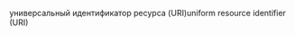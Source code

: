 <span data-ttu-id="224da-101">универсальный идентификатор ресурса (URI)</span><span class="sxs-lookup"><span data-stu-id="224da-101">uniform resource identifier (URI)</span></span>